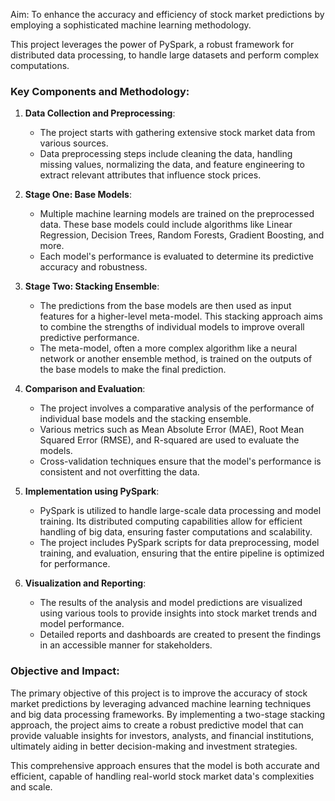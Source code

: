 Aim: To enhance the accuracy and efficiency of stock market predictions by employing a sophisticated machine learning methodology. 

This project leverages the power of PySpark, a robust framework for distributed data processing, to handle large datasets and perform complex computations.

### Key Components and Methodology:

1. **Data Collection and Preprocessing**:
   - The project starts with gathering extensive stock market data from various sources. 
   - Data preprocessing steps include cleaning the data, handling missing values, normalizing the data, and feature engineering to extract relevant attributes that influence stock prices.

2. **Stage One: Base Models**:
   - Multiple machine learning models are trained on the preprocessed data. These base models could include algorithms like Linear Regression, Decision Trees, Random Forests, Gradient Boosting, and more.
   - Each model's performance is evaluated to determine its predictive accuracy and robustness.

3. **Stage Two: Stacking Ensemble**:
   - The predictions from the base models are then used as input features for a higher-level meta-model. This stacking approach aims to combine the strengths of individual models to improve overall predictive performance.
   - The meta-model, often a more complex algorithm like a neural network or another ensemble method, is trained on the outputs of the base models to make the final prediction.

4. **Comparison and Evaluation**:
   - The project involves a comparative analysis of the performance of individual base models and the stacking ensemble.
   - Various metrics such as Mean Absolute Error (MAE), Root Mean Squared Error (RMSE), and R-squared are used to evaluate the models.
   - Cross-validation techniques ensure that the model's performance is consistent and not overfitting the data.

5. **Implementation using PySpark**:
   - PySpark is utilized to handle large-scale data processing and model training. Its distributed computing capabilities allow for efficient handling of big data, ensuring faster computations and scalability.
   - The project includes PySpark scripts for data preprocessing, model training, and evaluation, ensuring that the entire pipeline is optimized for performance.

6. **Visualization and Reporting**:
   - The results of the analysis and model predictions are visualized using various tools to provide insights into stock market trends and model performance.
   - Detailed reports and dashboards are created to present the findings in an accessible manner for stakeholders.

### Objective and Impact:
The primary objective of this project is to improve the accuracy of stock market predictions by leveraging advanced machine learning techniques and big data processing frameworks. By implementing a two-stage stacking approach, the project aims to create a robust predictive model that can provide valuable insights for investors, analysts, and financial institutions, ultimately aiding in better decision-making and investment strategies.

This comprehensive approach ensures that the model is both accurate and efficient, capable of handling real-world stock market data's complexities and scale.
